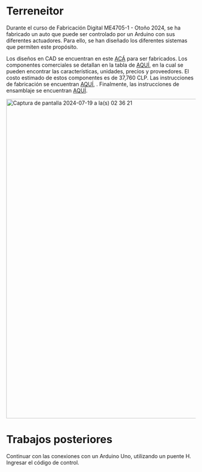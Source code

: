 # Terreneitor

Durante el curso de Fabricación Digital ME4705-1 - Otoño 2024, se ha fabricado un auto que puede ser controlado por un Arduino con sus diferentes actuadores. Para ello, se han diseñado los diferentes sistemas que permiten este propósito.

Los diseños en CAD se encuentran en este [ACÁ](https://grabcad.com/library/terreneitor-1) para ser fabricados.
Los componentes comerciales se detallan en la tabla de [AQUÍ](https://docs.google.com/spreadsheets/d/1DSrJ0_xuWaVBffNN5vSXRWbKLo0g__aeroXFZMOQHVI/edit?usp=sharing), en la cual se pueden encontrar las características, unidades, precios y proveedores. El costo estimado de estos componentes es de 37,760 CLP.
Las instrucciones de fabricación se encuentran [AQUÍ](https://github.com/MichelPerezL/Terreneitor/blob/main/Fabricación.md), .
Finalmente, las instrucciones de ensamblaje se encuentran [AQUÍ](https://github.com/MichelPerezL/Terreneitor/blob/main/Ensamble.md).

<img width="850" alt="Captura de pantalla 2024-07-19 a la(s) 02 36 21" src="https://github.com/user-attachments/assets/6811ed54-bc77-41d9-b779-654ceeae44eb">


# Trabajos posteriores

Continuar con las conexiones con un Arduino Uno, utilizando un puente H.
Ingresar el código de control.
